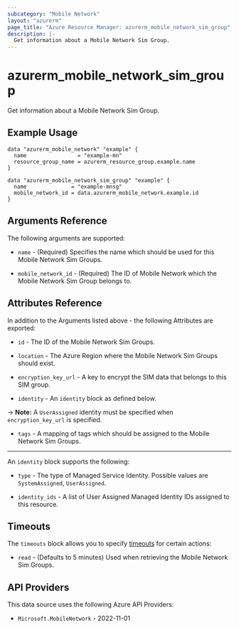 ```yaml
---
subcategory: "Mobile Network"
layout: "azurerm"
page_title: "Azure Resource Manager: azurerm_mobile_network_sim_group"
description: |-
  Get information about a Mobile Network Sim Group.
---
```


# azurerm_mobile_network_sim_group

Get information about a Mobile Network Sim Group.

## Example Usage

```hcl
data "azurerm_mobile_network" "example" {
  name                = "example-mn"
  resource_group_name = azurerm_resource_group.example.name
}

data "azurerm_mobile_network_sim_group" "example" {
  name              = "example-mnsg"
  mobile_network_id = data.azurerm_mobile_network.example.id
}
```

## Arguments Reference

The following arguments are supported:

* `name` - (Required) Specifies the name which should be used for this Mobile Network Sim Groups.

* `mobile_network_id` - (Required) The ID of Mobile Network which the Mobile Network Sim Group belongs to.

## Attributes Reference

In addition to the Arguments listed above - the following Attributes are exported:

* `id` - The ID of the Mobile Network Sim Groups.

* `location` - The Azure Region where the Mobile Network Sim Groups should exist.

* `encryption_key_url` - A key to encrypt the SIM data that belongs to this SIM group.

* `identity` - An `identity` block as defined below.

-> **Note:** A `UserAssigned` identity must be specified when `encryption_key_url` is specified.

* `tags` - A mapping of tags which should be assigned to the Mobile Network Sim Groups.

---

An `identity` block supports the following:

* `type` - The type of Managed Service Identity. Possible values are `SystemAssigned`, `UserAssigned`.

* `identity_ids` - A list of User Assigned Managed Identity IDs assigned to this resource.

## Timeouts

The `timeouts` block allows you to specify [timeouts](https://www.terraform.io/docs/configuration/resources.html#timeouts) for certain actions:

* `read` - (Defaults to 5 minutes) Used when retrieving the Mobile Network Sim Groups.

## API Providers
<!-- This section is generated, changes will be overwritten -->
This data source uses the following Azure API Providers:

* `Microsoft.MobileNetwork` - 2022-11-01
